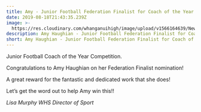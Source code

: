 ```yaml
---
title: Amy - Junior Football Federation Finalist for Coach of the Year!
date: 2019-08-18T21:43:35.239Z
image: >-
  https://res.cloudinary.com/whanganuihigh/image/upload/v1566164639/News/Amy-Haughian-nominaton-for-coach-of-year.August-2019.jpg
description: Amy Haughian - Junior Football Federation Finalist for Coach of the Year
short: Amy Haughian - Junior Football Federation Finalist for Coach of the Year
---
```

Junior Football Coach of the Year Competition.

Congratulations to Amy Haughian on her Federation Finalist nomination! 

A great reward for the fantastic and dedicated work that she does! 

Let’s get the word out to help Amy win this!!

_Lisa Murphy
WHS Director of Sport_
